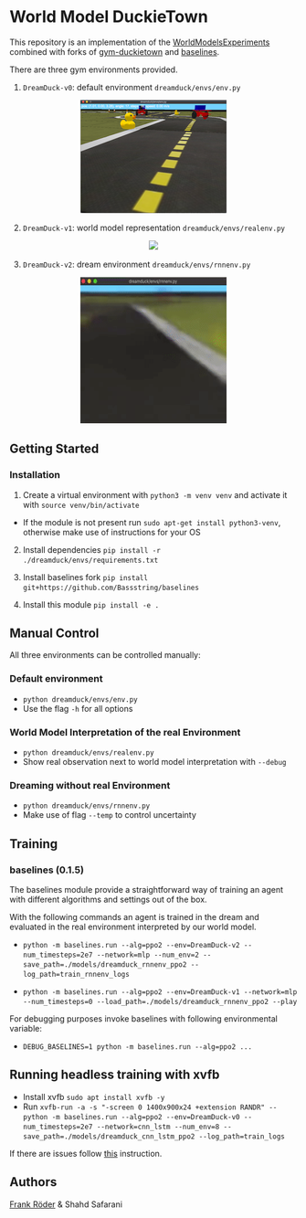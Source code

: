 # World Model DuckieTown

This repository is an implementation of the [WorldModelsExperiments](https://github.com/hardmaru/WorldModelsExperiments)
combined with forks of [gym-duckietown](https://github.com/Bassstring/gym-duckietown)
and [baselines](https://github.com/Bassstring/baselines).

There are three gym environments provided.

1. `DreamDuck-v0`: default environment `dreamduck/envs/env.py`
<p align="center">
  <img src="media/default.png"><br>
</p>

2. `DreamDuck-v1`: world model representation `dreamduck/envs/realenv.py`
<p align="center">
  <img src="media/real.gif"><br>
</p>

3. `DreamDuck-v2`: dream environment `dreamduck/envs/rnnenv.py`
<p align="center">
  <img src="media/dream.gif"><br>
</p>

## Getting Started

### Installation

1. Create a virtual environment with `python3 -m venv venv` and activate
  it with `source venv/bin/activate`
  - If the module is not present run `sudo apt-get install python3-venv`,
    otherwise make use of instructions for your OS

2. Install dependencies `pip install -r ./dreamduck/envs/requirements.txt`

3. Install baselines fork
  `pip install  git+https://github.com/Bassstring/baselines`

4. Install this module `pip install -e .`

## Manual Control

All three environments can be controlled manually:

### Default environment

- `python dreamduck/envs/env.py`
- Use the flag `-h` for all options

### World Model Interpretation of the real Environment

- `python dreamduck/envs/realenv.py`
- Show real observation next to world model interpretation with `--debug`

### Dreaming without real Environment

- `python dreamduck/envs/rnnenv.py`
- Make use of flag `--temp` to control uncertainty

## Training

### baselines (0.1.5)

The baselines module provide a straightforward way of training an agent
with different algorithms and settings out of the box.

With the following commands an agent is trained in the dream and evaluated
in the real environment interpreted by our world model.

- `python -m baselines.run --alg=ppo2 --env=DreamDuck-v2 --num_timesteps=2e7
  --network=mlp --num_env=2 --save_path=./models/dreamduck_rnnenv_ppo2 --log_path=train_rnnenv_logs`

- `python -m baselines.run --alg=ppo2 --env=DreamDuck-v1 --network=mlp --num_timesteps=0
  --load_path=./models/dreamduck_rnnenv_ppo2 --play`

For debugging purposes invoke baselines with following environmental variable:

- `DEBUG_BASELINES=1 python -m baselines.run --alg=ppo2 ...`

## Running headless training with xvfb

- Install xvfb `sudo apt install xvfb -y`
- Run `xvfb-run -a -s "-screen 0 1400x900x24 +extension RANDR" -- python -m
  baselines.run --alg=ppo2 --env=DreamDuck-v0 --num_timesteps=2e7
  --network=cnn_lstm --num_env=8 --save_path=./models/dreamduck_cnn_lstm_ppo2
  --log_path=train_logs`

If there are issues follow [this](https://github.com/duckietown/gym-duckietown#running-headless-and-training-in-a-cloud-based-environment-aws)
instruction.

## Authors

[Frank Röder](https://frankyroeder.de) & Shahd Safarani
